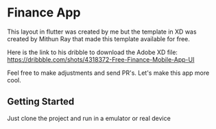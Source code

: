 # Finance App

This layout in flutter was created by me but the template in XD was  
created by Mithun Ray that made this template available for free.

Here is the link to his dribble to download the Adobe XD file:
https://dribbble.com/shots/4318372-Free-Finance-Mobile-App-UI

Feel free to make adjustments and send PR's. Let's make this
app more cool.

## Getting Started

Just clone the project and run in a emulator or real device